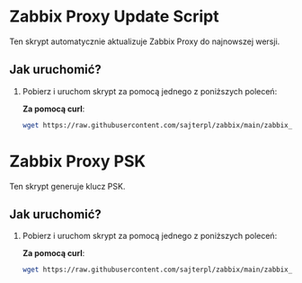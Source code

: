 # Zabbix Proxy Update Script

Ten skrypt automatycznie aktualizuje Zabbix Proxy do najnowszej wersji.

## Jak uruchomić?

1. Pobierz i uruchom skrypt za pomocą jednego z poniższych poleceń:

   **Za pomocą curl**:
   ```bash
   wget https://raw.githubusercontent.com/sajterpl/zabbix/main/zabbix_proxy_update.sh

# Zabbix Proxy PSK

Ten skrypt generuje klucz PSK.

## Jak uruchomić?

1. Pobierz i uruchom skrypt za pomocą jednego z poniższych poleceń:

   **Za pomocą curl**:
   ```bash
   wget https://raw.githubusercontent.com/sajterpl/zabbix/main/zabbix_proxy_psk.sh



